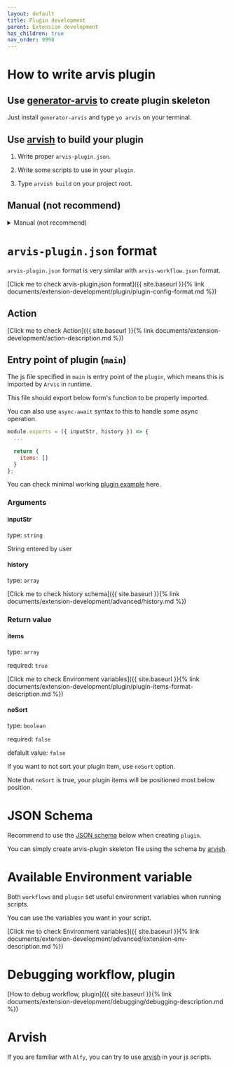 ```yaml
---
layout: default
title: Plugin development
parent: Extension development
has_children: true
nav_order: 9998
---
```


# How to write arvis plugin

## Use [generator-arvis](https://github.com/jopemachine/generator-arvis) to create plugin skeleton

Just install `generator-arvis` and type `yo arvis` on your terminal.

## Use [arvish](https://github.com/jopemachine/arvish) to build your plugin

1. Write proper `arvis-plugin.json`.

2. Write some scripts to use in your `plugin`.

3. Type `arvish build` on your project root.

## Manual (not recommend)

<details><summary>Manual (not recommend)</summary>
<p>

1. Write proper `arvis-plugin.json`.
2. Write some scripts to use in your `plugin`.
3. Compress the scripts used in the `plugin` into a `.zip` file with the `arvis-plugin.json`.
4. Change the `.zip` file's extension to `.arvisplugin`
</p>
</details>

# `arvis-plugin.json` format

`arvis-plugin.json` format is very similar with `arvis-workflow.json` format.

[Click me to check arvis-plugin.json format]({{ site.baseurl }}{% link documents/extension-development/plugin/plugin-config-format.md %})

## Action

[Click me to check Action]({{ site.baseurl }}{% link documents/extension-development/action-description.md %})

## Entry point of plugin (`main`)

The js file specified in `main` is entry point of the `plugin`, which means this is imported by `Arvis` in runtime.

This file should export below form's function to be properly imported.

You can also use `async-await` syntax to this to handle some async operation.

```js
module.exports = ({ inputStr, history }) => {
  ...
 
  return {
    items: []
  }
};
```

You can check minimal working [plugin example](https://github.com/jopemachine/arvis-calculator-plugin-example) here.

### Arguments

#### inputStr

type: `string`

String entered by user

#### history

type: `array`

[Click me to check history schema]({{ site.baseurl }}{% link documents/extension-development/advanced/history.md %})

### Return value

#### items

type: `array`

required: `true`

[Click me to check Environment variables]({{ site.baseurl }}{% link documents/extension-development/plugin/plugin-items-format-description.md %})

#### noSort

type: `boolean`

required: `false`

defalult value: `false`

If you want to not sort your plugin item, use `noSort` option.

Note that `noSort` is true, your plugin items will be positioned most below position.

# JSON Schema

Recommend to use the [JSON schema](https://github.com/jopemachine/arvis-extension-validator/blob/master/plugin-schema.json) below when creating `plugin`.

You can simply create arvis-plugin skeleton file using the schema by [arvish](https://github.com/jopemachine/arvish).

# Available Environment variable

Both `workflows` and `plugin` set useful environment variables when running scripts.

You can use the variables you want in your script.

[Click me to check Environment variables]({{ site.baseurl }}{% link documents/extension-development/advanced/extension-env-description.md %})

# Debugging workflow, plugin

[How to debug workflow, plugin]({{ site.baseurl }}{% link documents/extension-development/debugging/debugging-description.md %})

# Arvish

If you are familiar with `Alfy`, you can try to use [arvish](https://github.com/jopemachine/arvish) in your js scripts.